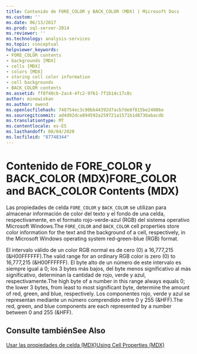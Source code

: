 ```yaml
---
title: Contenido de FORE_COLOR y BACK_COLOR (MDX) | Microsoft Docs
ms.custom: ''
ms.date: 06/13/2017
ms.prod: sql-server-2014
ms.reviewer: ''
ms.technology: analysis-services
ms.topic: conceptual
helpviewer_keywords:
- FORE_COLOR contents
- backgrounds [MDX]
- cells [MDX]
- colors [MDX]
- storing cell color information
- cell backgrounds
- BACK_COLOR contents
ms.assetid: ff8f40cb-2ac4-4fc2-9761-7f1b14c17c8c
author: minewiskan
ms.author: owend
ms.openlocfilehash: 748754ec3c90bb44392d7acb7de8f815be24086e
ms.sourcegitcommit: ad4d92dce894592a259721a1571b1d8736abacdb
ms.translationtype: MT
ms.contentlocale: es-ES
ms.lasthandoff: 08/04/2020
ms.locfileid: "87748344"
---
```

# <a name="fore_color-and-back_color-contents-mdx"></a><span data-ttu-id="25f9f-102">Contenido de FORE_COLOR y BACK_COLOR (MDX)</span><span class="sxs-lookup"><span data-stu-id="25f9f-102">FORE_COLOR and BACK_COLOR Contents (MDX)</span></span>
  <span data-ttu-id="25f9f-103">Las propiedades de celda `FORE_COLOR` y `BACK_COLOR` se utilizan para almacenar información de color del texto y el fondo de una celda, respectivamente, en el formato rojo-verde-azul (RGB) del sistema operativo Microsoft Windows.</span><span class="sxs-lookup"><span data-stu-id="25f9f-103">The `FORE_COLOR` and `BACK_COLOR` cell properties store color information for the text and the background of a cell, respectively, in the Microsoft Windows operating system red-green-blue (RGB) format.</span></span>  
  
 <span data-ttu-id="25f9f-104">El intervalo válido de un color RGB normal es de cero (0) a 16,777,215 (&H00FFFFFF).</span><span class="sxs-lookup"><span data-stu-id="25f9f-104">The valid range for an ordinary RGB color is zero (0) to 16,777,215 (&H00FFFFFF).</span></span> <span data-ttu-id="25f9f-105">El byte alto de un número de este intervalo es siempre igual a 0; los 3 bytes más bajos, del byte menos significativo al más significativo, determinan la cantidad de rojo, verde y azul, respectivamente.</span><span class="sxs-lookup"><span data-stu-id="25f9f-105">The high byte of a number in this range always equals 0; the lower 3 bytes, from least to most significant byte, determine the amount of red, green, and blue, respectively.</span></span> <span data-ttu-id="25f9f-106">Los componentes rojo, verde y azul se representan mediante un número comprendido entre 0 y 255 (&HFF).</span><span class="sxs-lookup"><span data-stu-id="25f9f-106">The red, green, and blue components are each represented by a number between 0 and 255 (&HFF).</span></span>  
  
## <a name="see-also"></a><span data-ttu-id="25f9f-107">Consulte también</span><span class="sxs-lookup"><span data-stu-id="25f9f-107">See Also</span></span>  
 [<span data-ttu-id="25f9f-108">Usar las propiedades de celda &#40;MDX&#41;</span><span class="sxs-lookup"><span data-stu-id="25f9f-108">Using Cell Properties &#40;MDX&#41;</span></span>](mdx-cell-properties-using-cell-properties.md)  
  
  

